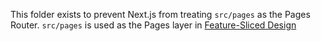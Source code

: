 This folder exists to prevent Next.js from treating `src/pages` as the Pages Router. `src/pages` is used as the Pages layer in [Feature-Sliced Design](https://feature-sliced.design)
